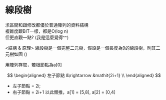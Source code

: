 # 線段樹
求區間和跟修改都優於普通陣列的資料結構 <br>
複雜度跟BIT一樣，都是O(log n) <br>
但更直觀一點? (我是這麼覺得^^) <br>

<結構 & 原理>
線段樹是一個完整二元樹，假設是一個長度為9的線段樹，則其二元樹如圖
()

用陣列存取，若根節點為a[0]

$$
\begin{aligned}
左子節點 &\rightarrow &mathit{2i+1} \\
\end{aligned}
$$


- 左子節點 = 2i;
- 右子節點 = 2i+1
以此類推，a[1] = [5,8], a[2] = [0,4]
